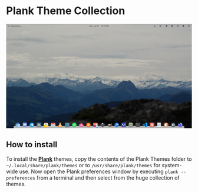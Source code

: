 # Plank Theme Collection

![Elementary OS Plank with Capeos Theme](/screen/2020-06-10.png)

## How to install

To install the [**Plank**](https://launchpad.net/plank) themes, copy the contents of the Plank Themes folder to `~/.local/share/plank/themes` or to `/usr/share/plank/themes` for system-wide use. Now open the Plank preferences window by executing `plank --preferences` from a terminal and then select from the huge collection of themes.

